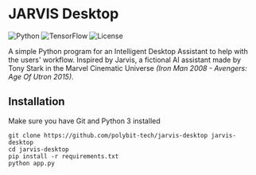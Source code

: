 # JARVIS Desktop

![Python](https://img.shields.io/badge/python-3670A0?style=for-the-badge&logo=python&logoColor=ffdd54)
![TensorFlow](https://img.shields.io/badge/TensorFlow-%23FF6F00.svg?style=for-the-badge&logo=TensorFlow&logoColor=white)
![License](https://img.shields.io/github/license/polybit-tech/jarvis-desktop?style=for-the-badge&logo=appveyor)

A simple Python program for an Intelligent Desktop Assistant to help with the users' workflow.
Inspired by Jarvis, a fictional AI assistant made by Tony Stark in the Marvel Cinematic Universe *(Iron Man 2008 - Avengers: Age Of Utron 2015)*.

## Installation
Make sure you have Git and Python 3 installed
```
git clone https://github.com/polybit-tech/jarvis-desktop jarvis-desktop
cd jarvis-desktop
pip install -r requirements.txt
python app.py
```